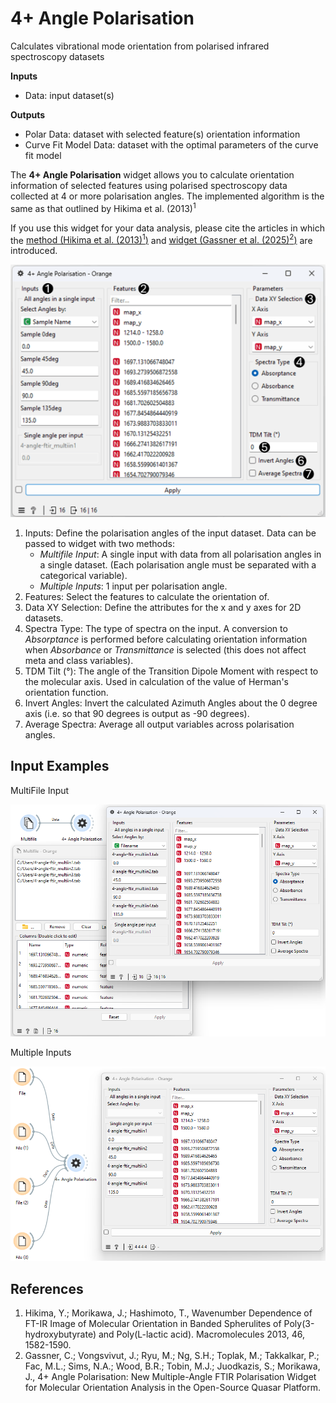 4+ Angle Polarisation
============

Calculates vibrational mode orientation from polarised infrared spectroscopy datasets

**Inputs**

- Data: input dataset(s)

**Outputs**

- Polar Data: dataset with selected feature(s) orientation information
- Curve Fit Model Data: dataset with the optimal parameters of the curve fit model

The **4+ Angle Polarisation** widget allows you to calculate orientation information of selected features using polarised spectroscopy data collected at 4 or more polarisation angles. The implemented algorithm is the same as that outlined by Hikima et al. (2013)<sup>1</sup>

If you use this widget for your data analysis, please cite the articles in which the <a href="https://doi.org/10.1021/ma302560q">method (Hikima et al. (2013)<sup>1</sup>)</a> and <a href="#references">widget (Gassner et al. (2025)<sup>2</sup>)</a> are introduced.

![](images/Polar-stamped.png)

1. Inputs: Define the polarisation angles of the input dataset. Data can be passed to widget with two methods:
    - *Multifile Input*: A single input with data from all polarisation angles in a single dataset. (Each polarisation angle must be separated with a categorical variable).
    - *Multiple Inputs*: 1 input per polarisation angle.
2. Features: Select the features to calculate the orientation of.
3. Data XY Selection: Define the attributes for the x and y axes for 2D datasets.
4. Spectra Type: The type of spectra on the input. A conversion to *Absorptance* is performed before calculating orientation information when *Absorbance* or *Transmittance* is selected (this does not affect meta and class variables).
5. TDM Tilt (°): The angle of the Transition Dipole Moment with respect to the molecular axis. Used in calculation of the value of Herman's orientation function.
6. Invert Angles: Invert the calculated Azimuth Angles about the 0 degree axis (i.e. so that 90 degrees is output as -90 degrees).
7. Average Spectra: Average all output variables across polarisation angles.

Input Examples
-------
MultiFile Input

![](images/Polar-Example1.PNG)

Multiple Inputs

![](images/Polar-Example2.PNG)




References
-------


1. Hikima, Y.;  Morikawa, J.; Hashimoto, T., Wavenumber Dependence of FT-IR Image of Molecular Orientation in Banded Spherulites of Poly(3-hydroxybutyrate) and Poly(L-lactic acid). Macromolecules 2013, 46, 1582-1590.
2. Gassner, C.; Vongsvivut, J.; Ryu, M.; Ng, S.H.; Toplak, M.; Takkalkar, P.; Fac, M.L.; Sims, N.A.; Wood, B.R.; Tobin, M.J.; Juodkazis, S.; Morikawa, J., 4+ Angle Polarisation: New Multiple-Angle FTIR Polarisation Widget for Molecular Orientation Analysis in the Open-Source Quasar Platform.
